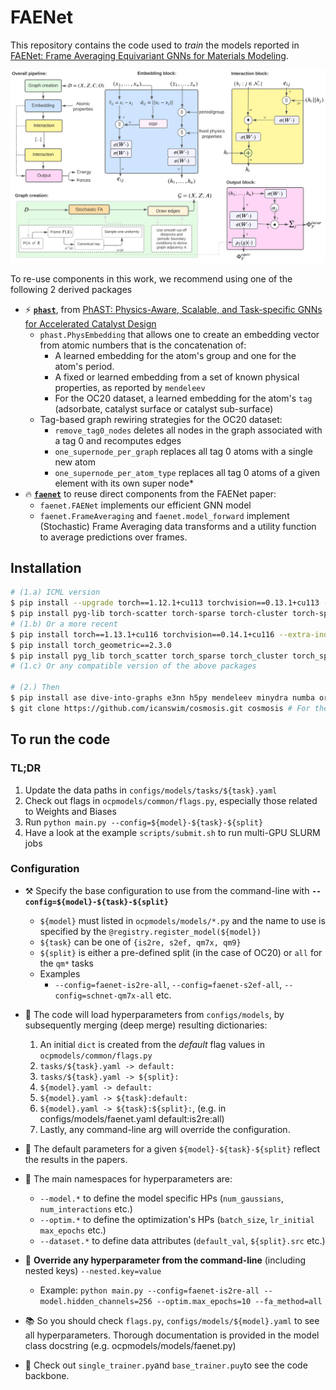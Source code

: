 # FAENet

This repository contains the code used to *train* the models reported in [FAENet: Frame Averaging Equivariant GNNs for Materials Modeling](https://openreview.net/forum?id=HRDRZNxQXc).

![pipeline](assets/pipeline.png)

To re-use components in this work, we recommend using one of the following 2 derived packages

* ⚡ [**`phast`**](https://github.com/vict0rsch/phast), from [PhAST: Physics-Aware, Scalable, and Task-specific GNNs for Accelerated Catalyst Design](https://arxiv.org/abs/2211.12020)
  * `phast.PhysEmbedding` that allows one to create an embedding vector from atomic numbers that is the concatenation of:
    * A learned embedding for the atom's group and one for the atom's period.
    * A fixed or learned embedding from a set of known physical properties, as reported by `mendeleev`
    * For the OC20 dataset, a learned embedding for the atom's `tag` (adsorbate, catalyst surface or catalyst sub-surface)
  * Tag-based graph rewiring strategies for the OC20 dataset:
    * `remove_tag0_nodes` deletes all nodes in the graph associated with a tag 0 and recomputes edges
    * `one_supernode_per_graph` replaces all tag 0 atoms with a single new atom
    * `one_supernode_per_atom_type` replaces all tag 0 atoms of a given element with its own super node*
* 🔥 [**`faenet`**](https://github.com/vict0rsch/faenet) to reuse direct components from the FAENet paper:
  * `faenet.FAENet` implements our efficient GNN model
  * `faenet.FrameAveraging` and `faenet.model_forward` implement (Stochastic) Frame Averaging data transforms and a utility function to average predictions over frames.

## Installation

```bash
# (1.a) ICML version
$ pip install --upgrade torch==1.12.1+cu113 torchvision==0.13.1+cu113 --extra-index-url https://download.pytorch.org/whl/cu113
$ pip install pyg-lib torch-scatter torch-sparse torch-cluster torch-spline-conv torch-geometric -f https://data.pyg.org/whl/torch-1.12.0+cu113.html
# (1.b) Or a more recent
$ pip install torch==1.13.1+cu116 torchvision==0.14.1+cu116 --extra-index-url https://download.pytorch.org/whl/cu116
$ pip install torch_geometric==2.3.0
$ pip install pyg_lib torch_scatter torch_sparse torch_cluster torch_spline_conv -f https://data.pyg.org/whl/torch-1.13.1+cu116.html
# (1.c) Or any compatible version of the above packages

# (2.) Then
$ pip install ase dive-into-graphs e3nn h5py mendeleev minydra numba orion Cython pymatgen rdkit rich scikit-learn sympy tqdm wandb tensorboard lmdb pytorch_warmup ipdb orjson
$ git clone https://github.com/icanswim/cosmosis.git cosmosis # For the QM7X dataset
```

## To run the code

### TL;DR

1. Update the data paths in `configs/models/tasks/${task}.yaml`
2. Check out flags in `ocpmodels/common/flags.py`, especially those related to Weights and Biases
3. Run `python main.py --config=${model}-${task}-${split}`
4. Have a look at the example `scripts/submit.sh` to run multi-GPU SLURM jobs

### Configuration

* ⚒️ Specify the base configuration to use from the command-line with **`--config=${model}-${task}-${split}`**
  * `${model}` must listed in `ocpmodels/models/*.py` and the name to use is specified by the `@registry.register_model(${model})`
  * `${task}` can be one of `{is2re, s2ef, qm7x, qm9}`
  * `${split}` is either a pre-defined split (in the case of OC20) or `all` for the `qm*` tasks
  * Examples
    * `--config=faenet-is2re-all`, `--config=faenet-s2ef-all`, `--config=schnet-qm7x-all` etc.

* 📘 The code will load hyperparameters from `configs/models`, by subsequently merging (deep merge) resulting dictionaries:

  1. An initial `dict` is created from the *default* flag values in `ocpmodels/common/flags.py`
  2. `tasks/${task}.yaml -> default:`
  3. `tasks/${task}.yaml -> ${split}:`
  4. `${model}.yaml -> default:`
  5. `${model}.yaml -> ${task}:default:`
  6. `${model}.yaml -> ${task}:${split}:`, (e.g. in configs/models/faenet.yaml default:is2re:all)
  7. Lastly, any command-line arg will override the configuration.

* 📙 The default parameters for a given `${model}-${task}-${split}` reflect the results in the papers.
* 📗 The main namespaces for hyperparameters are:
  * `--model.*` to define the model specific HPs (`num_gaussians`, `num_interactions` etc.)
  * `--optim.*` to define the optimization's HPs (`batch_size`, `lr_initial` `max_epochs` etc.)
  * `--dataset.*` to define data attributes (`default_val`, `${split}.src` etc.)
* 🔧 **Override any hyperparameter from the command-line** (including nested keys) `--nested.key=value`
  * Example: `python main.py --config=faenet-is2re-all --model.hidden_channels=256 --optim.max_epochs=10 --fa_method=all`
* 📚 So you should check `flags.py`, `configs/models/${model}.yaml` to see all hyperparameters. Thorough documentation is provided in the model class docstring (e.g. ocpmodels/models/faenet.py)

* 🔭 Check out `single_trainer.py`and `base_trainer.puy`to see the code backbone. 
